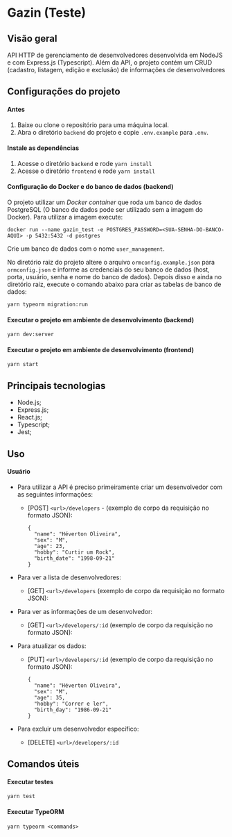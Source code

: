 # Gazin (Teste)

## Visão geral

API HTTP de gerenciamento de desenvolvedores desenvolvida em NodeJS e com Express.js (Typescript). Além da API, o projeto contém um CRUD (cadastro, listagem, edição e exclusão) de informações de desenvolvedores

## Configurações do projeto

#### Antes

1. Baixe ou clone o repositório para uma máquina local.
2. Abra o diretório `backend` do projeto e copie `.env.example` para `.env`.

#### Instale as dependências

1. Acesse o diretório `backend` e rode `yarn install`
2. Acesse o diretório `frontend` e rode `yarn install`

#### Configuração do Docker e do banco de dados (backend)

O projeto utilizar um *Docker container* que roda um banco de dados PostgreSQL (O banco de dados pode ser utilizado sem a imagem do Docker). Para utilizar a imagem execute:

`docker run --name gazin_test -e POSTGRES_PASSWORD=<SUA-SENHA-DO-BANCO-AQUI> -p 5432:5432 -d postgres`

Crie um banco de dados com o nome `user_management`.

No diretório raiz do projeto altere o arquivo `ormconfig.example.json` para `ormconfig.json` e informe as credenciais do seu banco de dados (host, porta, usuário, senha e nome do banco de dados). Depois disso e ainda no diretório raiz, execute o comando abaixo para criar as tabelas de banco de dados:

`yarn typeorm migration:run`

#### Executar o projeto em ambiente de desenvolvimento (backend)

`yarn dev:server`

#### Executar o projeto em ambiente de desenvolvimento (frontend)

`yarn start`

## Principais tecnologias

- Node.js;
- Express.js;
- React.js;
- Typescript;
- Jest;

## Uso

#### Usuário

- Para utilizar a API é preciso primeiramente criar um desenvolvedor com as seguintes informações:

  - [POST] `<url>/developers` - (exemplo de corpo da requisição no formato JSON):

    ```
    {
      "name": "Héverton Oliveira",
      "sex": "M",
      "age": 23,
      "hobby": "Curtir um Rock",
      "birth_date": "1998-09-21"
    }
    ```

- Para ver a lista de desenvolvedores:

  - [GET] `<url>/developers` (exemplo de corpo da requisição no formato JSON):

- Para ver as informações de um desenvolvedor:

  - [GET] `<url>/developers/:id` (exemplo de corpo da requisição no formato JSON):

- Para atualizar os dados:

  - [PUT] `<url>/developers/:id` (exemplo de corpo da requisição no formato JSON):

    ```
    {
      "name": "Héverton Oliveira",
      "sex": "M",
      "age": 35,
      "hobby": "Correr e ler",
      "birth_day": "1986-09-21"
    }
    ```

- Para excluir um desenvolvedor específico:
  - [DELETE] `<url>/developers/:id`

## Comandos úteis

#### Executar testes

`yarn test`

#### Executar TypeORM

`yarn typeorm <commands>`
